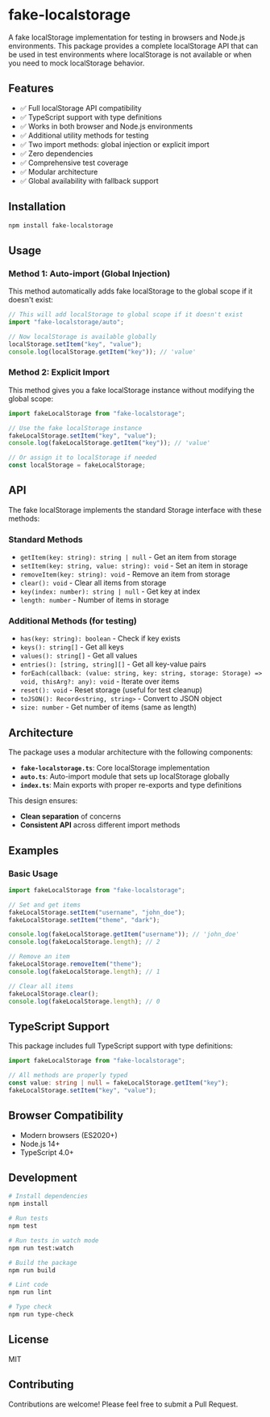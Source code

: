 # fake-localstorage

A fake localStorage implementation for testing in browsers and Node.js environments. This package provides a complete localStorage API that can be used in test environments where localStorage is not available or when you need to mock localStorage behavior.

## Features

- ✅ Full localStorage API compatibility
- ✅ TypeScript support with type definitions
- ✅ Works in both browser and Node.js environments
- ✅ Additional utility methods for testing
- ✅ Two import methods: global injection or explicit import
- ✅ Zero dependencies
- ✅ Comprehensive test coverage
- ✅ Modular architecture
- ✅ Global availability with fallback support

## Installation

```bash
npm install fake-localstorage
```

## Usage

### Method 1: Auto-import (Global Injection)

This method automatically adds fake localStorage to the global scope if it doesn't exist:

```typescript
// This will add localStorage to global scope if it doesn't exist
import "fake-localstorage/auto";

// Now localStorage is available globally
localStorage.setItem("key", "value");
console.log(localStorage.getItem("key")); // 'value'
```

### Method 2: Explicit Import

This method gives you a fake localStorage instance without modifying the global scope:

```typescript
import fakeLocalStorage from "fake-localstorage";

// Use the fake localStorage instance
fakeLocalStorage.setItem("key", "value");
console.log(fakeLocalStorage.getItem("key")); // 'value'

// Or assign it to localStorage if needed
const localStorage = fakeLocalStorage;
```

## API

The fake localStorage implements the standard Storage interface with these methods:

### Standard Methods

- `getItem(key: string): string | null` - Get an item from storage
- `setItem(key: string, value: string): void` - Set an item in storage
- `removeItem(key: string): void` - Remove an item from storage
- `clear(): void` - Clear all items from storage
- `key(index: number): string | null` - Get key at index
- `length: number` - Number of items in storage

### Additional Methods (for testing)

- `has(key: string): boolean` - Check if key exists
- `keys(): string[]` - Get all keys
- `values(): string[]` - Get all values
- `entries(): [string, string][]` - Get all key-value pairs
- `forEach(callback: (value: string, key: string, storage: Storage) => void, thisArg?: any): void` - Iterate over items
- `reset(): void` - Reset storage (useful for test cleanup)
- `toJSON(): Record<string, string>` - Convert to JSON object
- `size: number` - Get number of items (same as length)

## Architecture

The package uses a modular architecture with the following components:

- **`fake-localstorage.ts`**: Core localStorage implementation
- **`auto.ts`**: Auto-import module that sets up localStorage globally
- **`index.ts`**: Main exports with proper re-exports and type definitions

This design ensures:

- **Clean separation** of concerns
- **Consistent API** across different import methods

## Examples

### Basic Usage

```typescript
import fakeLocalStorage from "fake-localstorage";

// Set and get items
fakeLocalStorage.setItem("username", "john_doe");
fakeLocalStorage.setItem("theme", "dark");

console.log(fakeLocalStorage.getItem("username")); // 'john_doe'
console.log(fakeLocalStorage.length); // 2

// Remove an item
fakeLocalStorage.removeItem("theme");
console.log(fakeLocalStorage.length); // 1

// Clear all items
fakeLocalStorage.clear();
console.log(fakeLocalStorage.length); // 0
```

## TypeScript Support

This package includes full TypeScript support with type definitions:

```typescript
import fakeLocalStorage from "fake-localstorage";

// All methods are properly typed
const value: string | null = fakeLocalStorage.getItem("key");
fakeLocalStorage.setItem("key", "value");
```

## Browser Compatibility

- Modern browsers (ES2020+)
- Node.js 14+
- TypeScript 4.0+

## Development

```bash
# Install dependencies
npm install

# Run tests
npm test

# Run tests in watch mode
npm run test:watch

# Build the package
npm run build

# Lint code
npm run lint

# Type check
npm run type-check
```

## License

MIT

## Contributing

Contributions are welcome! Please feel free to submit a Pull Request.
